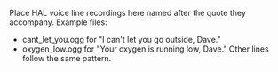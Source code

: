 Place HAL voice line recordings here named after the quote they accompany.
Example files:
- cant_let_you.ogg for "I can't let you go outside, Dave."
- oxygen_low.ogg for "Your oxygen is running low, Dave."
Other lines follow the same pattern.

